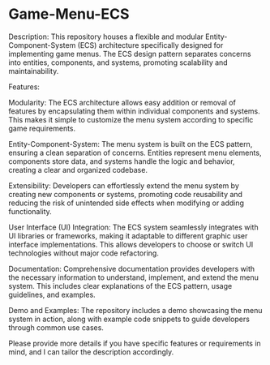 # Game-Menu-ECS

Description:
This repository houses a flexible and modular Entity-Component-System (ECS) architecture specifically designed for implementing game menus. The ECS design pattern separates concerns into entities, components, and systems, promoting scalability and maintainability.

Features:

Modularity: The ECS architecture allows easy addition or removal of features by encapsulating them within individual components and systems. This makes it simple to customize the menu system according to specific game requirements.

Entity-Component-System: The menu system is built on the ECS pattern, ensuring a clean separation of concerns. Entities represent menu elements, components store data, and systems handle the logic and behavior, creating a clear and organized codebase.

Extensibility: Developers can effortlessly extend the menu system by creating new components or systems, promoting code reusability and reducing the risk of unintended side effects when modifying or adding functionality.

User Interface (UI) Integration: The ECS system seamlessly integrates with UI libraries or frameworks, making it adaptable to different graphic user interface implementations. This allows developers to choose or switch UI technologies without major code refactoring.

Documentation: Comprehensive documentation provides developers with the necessary information to understand, implement, and extend the menu system. This includes clear explanations of the ECS pattern, usage guidelines, and examples.

Demo and Examples: The repository includes a demo showcasing the menu system in action, along with example code snippets to guide developers through common use cases.

Please provide more details if you have specific features or requirements in mind, and I can tailor the description accordingly.
